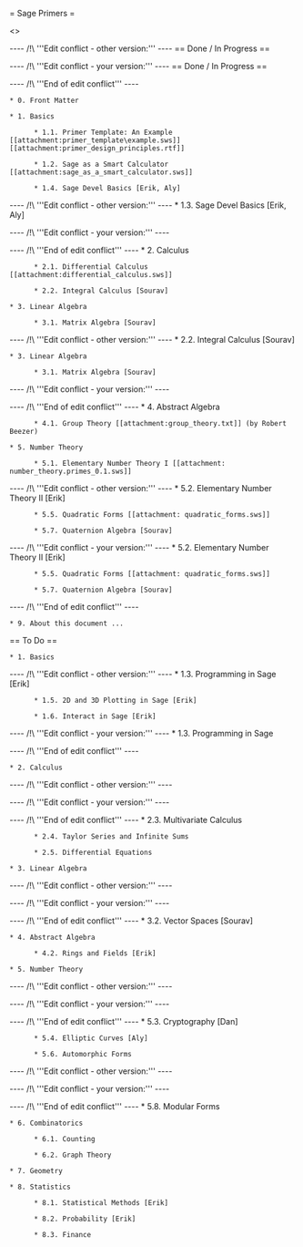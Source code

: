 = Sage Primers =

<<TableOfContents>>


---- /!\ '''Edit conflict - other version:''' ----
== Done / In Progress ==

---- /!\ '''Edit conflict - your version:''' ----
== Done / In Progress ==

---- /!\ '''End of edit conflict''' ----

    * 0. Front Matter

    * 1. Basics

          * 1.1. Primer Template: An Example [[attachment:primer_template\example.sws]] [[attachment:primer_design_principles.rtf]]

          * 1.2. Sage as a Smart Calculator [[attachment:sage_as_a_smart_calculator.sws]]

          * 1.4. Sage Devel Basics [Erik, Aly]


---- /!\ '''Edit conflict - other version:''' ----
          * 1.3. Sage Devel Basics [Erik, Aly]



---- /!\ '''Edit conflict - your version:''' ----

---- /!\ '''End of edit conflict''' ----
    * 2. Calculus

          * 2.1. Differential Calculus [[attachment:differential_calculus.sws]]

          * 2.2. Integral Calculus [Sourav]

    * 3. Linear Algebra

          * 3.1. Matrix Algebra [Sourav]


---- /!\ '''Edit conflict - other version:''' ----
          * 2.2. Integral Calculus [Sourav]

    * 3. Linear Algebra

          * 3.1. Matrix Algebra [Sourav]


---- /!\ '''Edit conflict - your version:''' ----

---- /!\ '''End of edit conflict''' ----
    * 4. Abstract Algebra

          * 4.1. Group Theory [[attachment:group_theory.txt]] (by Robert Beezer)

    * 5. Number Theory

          * 5.1. Elementary Number Theory I [[attachment: number_theory.primes_0.1.sws]]


---- /!\ '''Edit conflict - other version:''' ----
          * 5.2. Elementary Number Theory II [Erik]

          * 5.5. Quadratic Forms [[attachment: quadratic_forms.sws]]

          * 5.7. Quaternion Algebra [Sourav]

---- /!\ '''Edit conflict - your version:''' ----
          * 5.2. Elementary Number Theory II [Erik]

          * 5.5. Quadratic Forms [[attachment: quadratic_forms.sws]]

          * 5.7. Quaternion Algebra [Sourav]

---- /!\ '''End of edit conflict''' ----

    * 9. About this document ...



== To Do ==

    * 1. Basics


---- /!\ '''Edit conflict - other version:''' ----
          * 1.3. Programming in Sage [Erik]

          * 1.5. 2D and 3D Plotting in Sage [Erik]

          * 1.6. Interact in Sage [Erik]

---- /!\ '''Edit conflict - your version:''' ----
          * 1.3. Programming in Sage 

---- /!\ '''End of edit conflict''' ----

    * 2. Calculus


---- /!\ '''Edit conflict - other version:''' ----

---- /!\ '''Edit conflict - your version:''' ----

---- /!\ '''End of edit conflict''' ----
          * 2.3. Multivariate Calculus

          * 2.4. Taylor Series and Infinite Sums

          * 2.5. Differential Equations 

    * 3. Linear Algebra


---- /!\ '''Edit conflict - other version:''' ----

---- /!\ '''Edit conflict - your version:''' ----

---- /!\ '''End of edit conflict''' ----
          * 3.2. Vector Spaces [Sourav]

    * 4. Abstract Algebra

          * 4.2. Rings and Fields [Erik]

    * 5. Number Theory


---- /!\ '''Edit conflict - other version:''' ----

---- /!\ '''Edit conflict - your version:''' ----

---- /!\ '''End of edit conflict''' ----
          * 5.3. Cryptography [Dan]

          * 5.4. Elliptic Curves [Aly]

          * 5.6. Automorphic Forms 


---- /!\ '''Edit conflict - other version:''' ----

---- /!\ '''Edit conflict - your version:''' ----

---- /!\ '''End of edit conflict''' ----
          * 5.8. Modular Forms 

    * 6. Combinatorics

          * 6.1. Counting

          * 6.2. Graph Theory 

    * 7. Geometry

    * 8. Statistics

          * 8.1. Statistical Methods [Erik]

          * 8.2. Probability [Erik]

          * 8.3. Finance 
